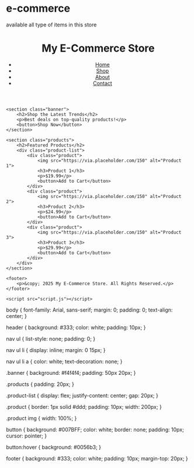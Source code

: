 # e-commerce
available all type of items in this store 
<!DOCTYPE html>
<html lang="en">
<head>
    <meta charset="UTF-8">
    <meta name="viewport" content="width=device-width, initial-scale=1.0">
    <title>My E-Commerce Store</title>
    <link rel="stylesheet" href="style.css">
</head>
<body>
    <header>
        <h1>My E-Commerce Store</h1>
        <nav>
            <ul>
                <li><a href="#">Home</a></li>
                <li><a href="#">Shop</a></li>
                <li><a href="#">About</a></li>
                <li><a href="#">Contact</a></li>
            </ul>
        </nav>
    </header>

    <section class="banner">
        <h2>Shop the Latest Trends</h2>
        <p>Best deals on top-quality products!</p>
        <button>Shop Now</button>
    </section>

    <section class="products">
        <h2>Featured Products</h2>
        <div class="product-list">
            <div class="product">
                <img src="https://via.placeholder.com/150" alt="Product 1">
                <h3>Product 1</h3>
                <p>$19.99</p>
                <button>Add to Cart</button>
            </div>
            <div class="product">
                <img src="https://via.placeholder.com/150" alt="Product 2">
                <h3>Product 2</h3>
                <p>$24.99</p>
                <button>Add to Cart</button>
            </div>
            <div class="product">
                <img src="https://via.placeholder.com/150" alt="Product 3">
                <h3>Product 3</h3>
                <p>$29.99</p>
                <button>Add to Cart</button>
            </div>
        </div>
    </section>

    <footer>
        <p>&copy; 2025 My E-Commerce Store. All Rights Reserved.</p>
    </footer>

    <script src="script.js"></script>
</body>
</html>
body {
    font-family: Arial, sans-serif;
    margin: 0;
    padding: 0;
    text-align: center;
}

header {
    background: #333;
    color: white;
    padding: 10px;
}

nav ul {
    list-style: none;
    padding: 0;
}

nav ul li {
    display: inline;
    margin: 0 15px;
}

nav ul li a {
    color: white;
    text-decoration: none;
}

.banner {
    background: #f4f4f4;
    padding: 50px 20px;
}

.products {
    padding: 20px;
}

.product-list {
    display: flex;
    justify-content: center;
    gap: 20px;
}

.product {
    border: 1px solid #ddd;
    padding: 10px;
    width: 200px;
}

.product img {
    width: 100%;
}

button {
    background: #007BFF;
    color: white;
    border: none;
    padding: 10px;
    cursor: pointer;
}

button:hover {
    background: #0056b3;
}

footer {
    background: #333;
    color: white;
    padding: 10px;
    margin-top: 20px;
}

